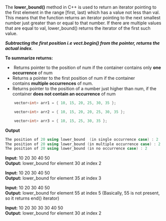 The **lower_bound()** method in C++ is used to return an iterator pointing to the first element in the range \[first, last) which has a value not less than val. 
This means that the function returns an iterator pointing to the next smallest number just greater than or equal to that number. 
If there are multiple values that are equal to val, lower_bound() returns the iterator of the first such value.

***Subtracting the first position i.e vect.begin() from the pointer, returns the actual index.***

**To summarize returns:**
 -  Returns pointer to the position of num if the container contains only **one occurrence** of num
 - Returns a pointer to the first position of num if the container contains **multiple occurrences** of num.
 - Returns pointer to the position of a number just higher than num, if the container **does not contain an occurrence** of num

```cpp
	vector<int> arr1 = { 10, 15, 20, 25, 30, 35 };

	vector<int> arr2 = { 10, 15, 20, 20, 25, 30, 35 };

	vector<int> arr3 = { 10, 15, 25, 30, 35 };
```
**Output**

```cpp
The position of 20 using lower_bound  (in single occurrence case) : 2
The position of 20 using lower_bound (in multiple occurrence case) : 2
The position of 20 using lower_bound (in no occurrence case) : 2
```

**Input:** 10 20 30 40 50  
**Output:** lower_bound for element 30 at index 2

**Input:** 10 20 30 40 50  
**Output:** lower_bound for element 35 at index 3

**Input:** 10 20 30 40 50  
**Output:** lower_bound for element 55 at index 5 (Basically, 55 is not present, so it returns end() iterator)

**Input:** 10 20 30 30 30 40 50  
**Output:** lower_bound for element 30 at index 2